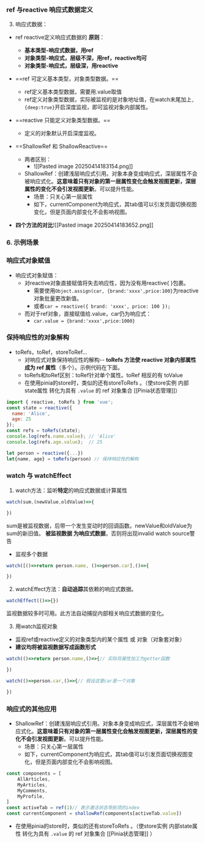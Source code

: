 ### ref 与reactive 响应式数据定义

3. 响应式数据：
- ref reactive定义响应式数据的 **原则**：
	- **基本类型-响应式数据，用ref**
	- **对象类型-响应式，层级不深，用ref，reactive均可**
	- **对象类型-响应式，层级深，用reactive**

- ==ref 可定义基本类型，对象类型数据。==
	- ref定义基本类型数据，需要用.value取值
	- ref定义对象类型数据，实际被监视的是对象地址值，在watch末尾加上`,{deep:true}`开启深度监视，即可监视对象内部属性。

- ==reactive 只能定义对象类型数据。==
	- 定义的对象默认开启深度监视。

- ==ShallowRef 和 ShallowReactive==
	- 两者区别：
		- ![[Pasted image 20250414183154.png]]
	- ShallowRef：创建浅层响应式引用。对象本身变成响应式，深层属性不会被响应式化。**这意味着只有对象的第一层属性变化会触发视图更新，深层属性的变化不会引发视图更新**。可以提升性能。
		- 场景：只关心第一层属性
		- 如下，currentComponent为响应式，其tab值可以引发页面切换视图变化，但是页面内部变化不会影响视图。

- **四个方法的对比**![[Pasted image 20250414183652.png]]
### **6. 示例场景**
### 响应式对象赋值
- 响应式对象赋值：
	- 对reactive对象直接赋值将失去响应性，因为没有用reactive{ }包裹。
		- 需要使用`Object.assign(car, {brand:'xxxx',price:100}`为reactive对象批量更改新值。
		- 或者`car = reactive({ brand: 'xxxx', price: 100 });`
	- 而对于ref对象，直接赋值给.value，car仍为响应式：
		- `car.value = {brand:'xxxx',price:1000}`

### 保持响应性的对象解构
- toRefs，toRef，storeToRef...
	- 对响应式对象保持响应性的解构-- **toRefs 方法使 reactive 对象内部属性成为 ref 属性**（多个）。示例代码在下面。
	- toRefs和toRef区别：toRef针对单个属性。toRef 相反的有 toValue
	- 在使用pinia的store时，类似的还有storeToRefs 。（使store实例 内部state属性 转化为具有 `.value` 的 ref 对象集合  [[Pinia状态管理]]）
```js
import { reactive, toRefs } from 'vue';
const state = reactive({
  name: 'Alice',
  age: 25
});
const refs = toRefs(state);
console.log(refs.name.value); // 'Alice'
console.log(refs.age.value);  // 25

let person = reactive({...})
let{name, age} = toRefs(person) // 保持响应性的解构
```

### watch 与 watchEffect

1. watch方法：监听**特定**的响应式数据或计算属性
```js
watch(sum,(newValue,oldValue)=>{

})
```
sum是被监视数据，后带一个发生变动时的回调函数。newValue和oldValue为sum的新旧值。
**被监视数据 为响应式数据**，否则将出现invalid watch source警告

- 监视多个数据
```js
watch([()=>return person.name, ()=>person.car],()=>{

})
```

2. watchEffect方法：**自动追踪**其依赖的响应式数据。
```js
watchEffect(()=>{})  
```
监视数据较多时可用。此方法自动捕捉内部相关响应式数据的变化。

3. 用watch监视对象
- 监视ref或reactive定义的对象类型内的某个属性 或 对象（对象套对象）
- **建议均将被监视数据写成函数形式**
```js
watch(()=>return person.name,()=>{// 实际将属性加工为getter函数

})

watch(()=>person.car,()=>{// 假设这里car是一个对象

})
```

### 响应式的其他应用

- ShallowRef：创建浅层响应式引用。对象本身变成响应式，深层属性不会被响应式化。**这意味着只有对象的第一层属性变化会触发视图更新，深层属性的变化不会引发视图更新**。可以提升性能。
	- 场景：只关心第一层属性
	- 如下，currentComponent为响应式，其tab值可以引发页面切换视图变化，但是页面内部变化不会影响视图。
```js
const components = [
    AllArticles,
    MyArticles,
    MyComments,
    MyProfile,
]
const activeTab = ref(1)// 表示激活状态导航项的index
const currentComponent = shallowRef(components[activeTab.value])
```

- 在使用pinia的store时，类似的还有storeToRefs 。（使store实例 内部state属性 转化为具有 `.value` 的 ref 对象集合  [[Pinia状态管理]] ）